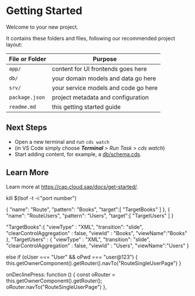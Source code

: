 # Getting Started

Welcome to your new project.

It contains these folders and files, following our recommended project layout:

File or Folder | Purpose
---------|----------
`app/` | content for UI frontends goes here
`db/` | your domain models and data go here
`srv/` | your service models and code go here
`package.json` | project metadata and configuration
`readme.md` | this getting started guide


## Next Steps

- Open a new terminal and run `cds watch`
- (in VS Code simply choose _**Terminal** > Run Task > cds watch_)
- Start adding content, for example, a [db/schema.cds](db/schema.cds).


## Learn More

Learn more at https://cap.cloud.sap/docs/get-started/.


kill $(lsof -t -i:"port number")

{
          "name": "Route",
          "pattern": "Books",
          "target":[
            "TargetBooks"
          ]
        },
        {
          "name": "RouteUsers",
          "pattern": "Users",
          "target":[
            "TargetUsers"
          ]
        }

"TargetBooks":{
          "viewType" : "XML",
          "transition": "slide",
          "clearControlAggregation" : false,
          "viewId" : "Books",
          "viewName":"Books"
        },
        "TargetUsers" : {
          "viewType" : "XML",
          "transition": "slide",
          "clearControlAggregation" : false,
          "viewId" : "Users",
          "viewName":"Users"
        }


else if (oUser === "User" && oPwd === "user@123") {
                    this.getOwnerComponent().getRouter().navTo("RouteSingleUserPage")
                }

onDeclinePress: function () {
        const oRouter = this.getOwnerComponent().getRouter();
        oRouter.navTo("RouteSingleUserPage")
      },




                    
                        
                        